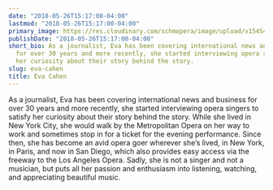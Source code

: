 ```yaml
---
date: "2018-05-26T15:17:00-04:00"
lastmod: "2018-05-26T15:17:00-04:00"
primary_image: https://res.cloudinary.com/schmopera/image/upload/v1545409169/media/webhook-uploads/1527362229503/Eva%20Cahen.jpg.jpg
publishDate: "2018-05-26T15:17:00-04:00"
short_bio: As a journalist, Eva has been covering international news and business
  for over 30 years and more recently, she started interviewing opera singers to satisfy
  her curiosity about their story behind the story.
slug: eva-cahen
title: Eva Cahen
---
```


As a journalist, Eva has been covering international news and business for over 30 years and more recently, she started interviewing opera singers to satisfy her curiosity about their story behind the story. While she lived in New York City, she would walk by the Metropolitan Opera on her way to work and sometimes stop in for a ticket for the evening performance. Since then, she has become an avid opera goer wherever she’s lived, in New York, in Paris, and now in San Diego, which also provides easy access via the freeway to the Los Angeles Opera. Sadly, she is not a singer and not a musician, but puts all her passion and enthusiasm into listening, watching, and appreciating beautiful music.

